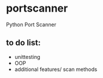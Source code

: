 # portscanner
Python Port Scanner

## to do list:
- unittesting
- OOP
- additional features/ scan methods